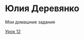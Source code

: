 # Юлия Деревянко
Мои домашние задания

[Урок 12](https://juliaderevi.github.io/lesson_12/ "Мой первый сайт")
